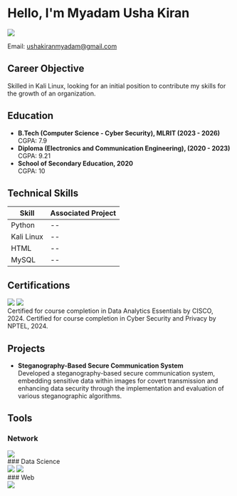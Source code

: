# Hello, I'm Myadam Usha Kiran
<a href="https://www.linkedin.com/in/myadam-usha-kiran-a5491a289"><img src="https://img.shields.io/badge/-LinkedIn-0072b1?&style=for-the-badge&logo=linkedin&logoColor=white" /></a>

Email: ushakiranmyadam@gmail.com

## Career Objective
Skilled in Kali Linux, looking for an initial position to contribute my skills for the growth of an organization.

## Education
- **B.Tech (Computer Science - Cyber Security), MLRIT (2023 - 2026)**  
  CGPA: 7.9
- **Diploma (Electronics and Communication Engineering), (2020 - 2023)**  
  CGPA: 9.21
- **School of Secondary Education, 2020**  
  CGPA: 10

## Technical Skills
| Skill        | Associated Project |
|--------------|-------------------|
| Python       | --                |
| Kali Linux   | --                |
| HTML         | --                |
| MySQL        | --                |

## Certifications
<div>
    <img src="https://img.shields.io/badge/-Data_Analytics_Essentials_CISCO-2C97FF?&style=for-the-badge&logo=Cisco&logoColor=white" />
    <img src="https://img.shields.io/badge/-Cyber_Security_and_Privacy_NPTEL-9B59B6?&style=for-the-badge&logoColor=white" />
</div>
Certified for course completion in Data Analytics Essentials by CISCO, 2024.  
Certified for course completion in Cyber Security and Privacy by NPTEL, 2024.

## Projects

- **Steganography-Based Secure Communication System**  
  Developed a steganography-based secure communication system, embedding sensitive data within images for covert transmission and enhancing data security through the implementation and evaluation of various steganographic algorithms.

## Tools
### Network
<div>
    <img src="https://img.shields.io/badge/-Kali_Linux-557C94?&style=for-the-badge&logo=KaliLinux&logoColor=white" />
</div>
### Data Science
<div>
    <img src="https://img.shields.io/badge/-Python-3776AB?&style=for-the-badge&logo=Python&logoColor=white" />
    <img src="https://img.shields.io/badge/-MySQL-4479A1?&style=for-the-badge&logo=MySQL&logoColor=white" />
</div>
### Web
<div>
    <img src="https://img.shields.io/badge/-HTML-E34F26?&style=for-the-badge&logo=HTML5&logoColor=white" />
</div>
